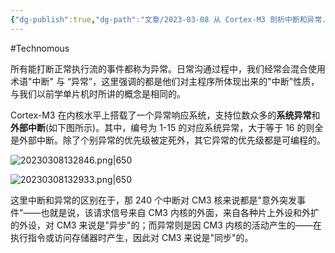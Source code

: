 ```yaml
---
{"dg-publish":true,"dg-path":"文章/2023-03-08 从 Cortex-M3 剖析中断和异常.md","permalink":"/文章/2023-03-08 从 Cortex-M3 剖析中断和异常/"}
---
```


#Technomous 

所有能打断正常执行流的事件都称为异常。日常沟通过程中，我们经常会混合使用术语"中断" 与 “异常”，这里强调的都是他们对主程序所体现出来的"中断"性质，与我们以前学单片机时所讲的概念是相同的。

Cortex-M3 在内核水平上搭载了一个异常响应系统，支持位数众多的**系统异常**和**外部中断**(如下图所示)。其中，编号为 1-15 的对应系统异常，大于等于 16 的则全是外部中断。除了个别异常的优先级被定死外，其它异常的优先级都是可编程的。

![20230308132846.png|650](/img/user/0.Asset/resource/20230308132846.png)

![20230308132933.png|650](/img/user/0.Asset/resource/20230308132933.png)

这里中断和异常的区别在于，那 240 个中断对 CM3 核来说都是"意外突发事件"——也就是说，该请求信号来自 CM3 内核的外面，来自各种片上外设和外扩的外设，对 CM3 来说是"异步"的；而异常则是因 CM3 内核的活动产生的——在执行指令或访问存储器时产生，因此对 CM3 来说是"同步"的。